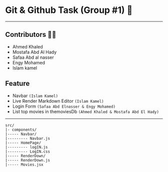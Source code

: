 # Git & Github Task (Group #1) 🎉

---

## Contributors 👨‍💻
 - Ahmed Khaled
 - Mostafa Abd Al Hady
 - Safaa Abd al nasser
 - Engy Mohamed
 - Islam kamel

## Feature
- Navbar `(Islam Kamel)`
- Live Render Markdown Editor `(Islam Kamel)`
- Login Form `(Safaa Abd Elnasser & Engy Mohamed)`
- List top movies in themoviesDb `(Ahmed Khaled & Mostafa Abd El Hady)`

---
    src/
    |- components/
    |----- Navbar/
    |--------- Navbar.js
    |----- HomePage/
    |--------- logIN.js
    |--------- LogIN.css
    |----- RenderDown/
    |----- RenderDown.js
    |----- Movies.jsx